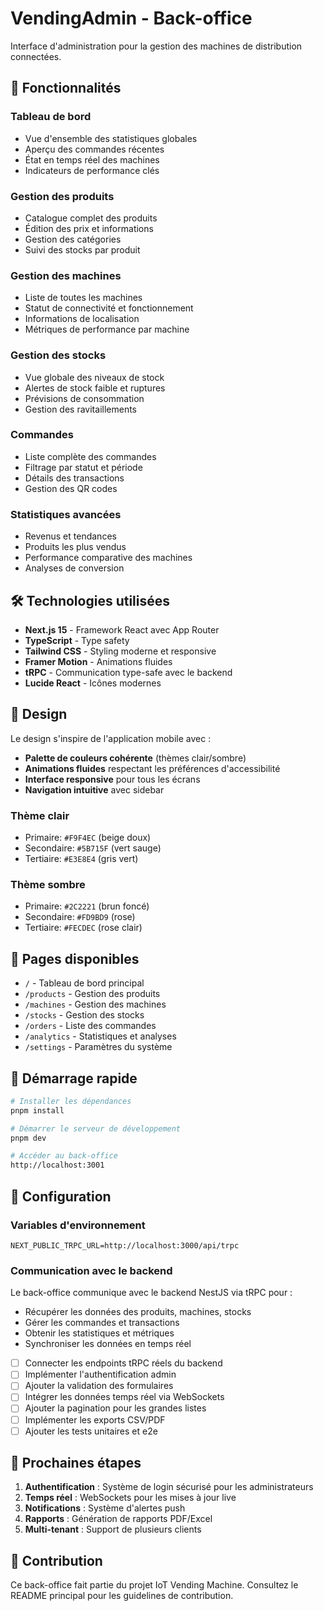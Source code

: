# VendingAdmin - Back-office

Interface d'administration pour la gestion des machines de distribution connectées.

<!-- CI/CD Test: Updated for workflow testing -->

## 🚀 Fonctionnalités

### Tableau de bord

- Vue d'ensemble des statistiques globales
- Aperçu des commandes récentes
- État en temps réel des machines
- Indicateurs de performance clés

### Gestion des produits

- Catalogue complet des produits
- Édition des prix et informations
- Gestion des catégories
- Suivi des stocks par produit

### Gestion des machines

- Liste de toutes les machines
- Statut de connectivité et fonctionnement
- Informations de localisation
- Métriques de performance par machine

### Gestion des stocks

- Vue globale des niveaux de stock
- Alertes de stock faible et ruptures
- Prévisions de consommation
- Gestion des ravitaillements

### Commandes

- Liste complète des commandes
- Filtrage par statut et période
- Détails des transactions
- Gestion des QR codes

### Statistiques avancées

- Revenus et tendances
- Produits les plus vendus
- Performance comparative des machines
- Analyses de conversion

## 🛠 Technologies utilisées

- **Next.js 15** - Framework React avec App Router
- **TypeScript** - Type safety
- **Tailwind CSS** - Styling moderne et responsive
- **Framer Motion** - Animations fluides
- **tRPC** - Communication type-safe avec le backend
- **Lucide React** - Icônes modernes

## 🎨 Design

Le design s'inspire de l'application mobile avec :

- **Palette de couleurs cohérente** (thèmes clair/sombre)
- **Animations fluides** respectant les préférences d'accessibilité
- **Interface responsive** pour tous les écrans
- **Navigation intuitive** avec sidebar

### Thème clair

- Primaire: `#F9F4EC` (beige doux)
- Secondaire: `#5B715F` (vert sauge)
- Tertiaire: `#E3E8E4` (gris vert)

### Thème sombre

- Primaire: `#2C2221` (brun foncé)
- Secondaire: `#FD9BD9` (rose)
- Tertiaire: `#FECDEC` (rose clair)

## 📱 Pages disponibles

- `/` - Tableau de bord principal
- `/products` - Gestion des produits
- `/machines` - Gestion des machines
- `/stocks` - Gestion des stocks
- `/orders` - Liste des commandes
- `/analytics` - Statistiques et analyses
- `/settings` - Paramètres du système

## 🚀 Démarrage rapide

```bash
# Installer les dépendances
pnpm install

# Démarrer le serveur de développement
pnpm dev

# Accéder au back-office
http://localhost:3001
```

## 🔧 Configuration

### Variables d'environnement

```env
NEXT_PUBLIC_TRPC_URL=http://localhost:3000/api/trpc
```

### Communication avec le backend

Le back-office communique avec le backend NestJS via tRPC pour :

- Récupérer les données des produits, machines, stocks
- Gérer les commandes et transactions
- Obtenir les statistiques et métriques
- Synchroniser les données en temps réel

- [ ] Connecter les endpoints tRPC réels du backend
- [ ] Implémenter l'authentification admin
- [ ] Ajouter la validation des formulaires
- [ ] Intégrer les données temps réel via WebSockets
- [ ] Ajouter la pagination pour les grandes listes
- [ ] Implémenter les exports CSV/PDF
- [ ] Ajouter les tests unitaires et e2e

## 🎯 Prochaines étapes

1. **Authentification** : Système de login sécurisé pour les administrateurs
2. **Temps réel** : WebSockets pour les mises à jour live
3. **Notifications** : Système d'alertes push
4. **Rapports** : Génération de rapports PDF/Excel
5. **Multi-tenant** : Support de plusieurs clients

## 🤝 Contribution

Ce back-office fait partie du projet IoT Vending Machine. Consultez le README principal pour les guidelines de contribution.
